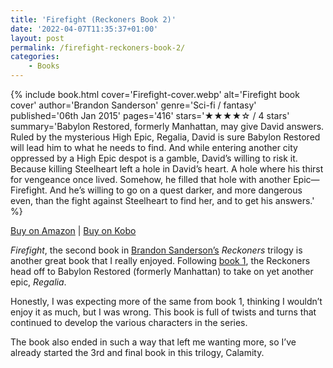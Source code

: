 ```yaml
---
title: 'Firefight (Reckoners Book 2)'
date: '2022-04-07T11:35:37+01:00'
layout: post
permalink: /firefight-reckoners-book-2/
categories:
    - Books
---
```

{% include book.html cover='Firefight-cover.webp' alt='Firefight book cover' author='Brandon Sanderson' genre='Sci-fi / fantasy' published='06th Jan 2015' pages='416' stars='★★★★☆ / 4 stars' summary='Babylon Restored, formerly Manhattan, may give David answers. Ruled by the mysterious High Epic, Regalia, David is sure Babylon Restored will lead him to what he needs to find. And while entering another city oppressed by a High Epic despot is a gamble, David’s willing to risk it. Because killing Steelheart left a hole in David’s heart. A hole where his thirst for vengeance once lived. Somehow, he filled that hole with another Epic—Firefight. And he’s willing to go on a quest darker, and more dangerous even, than the fight against Steelheart to find her, and to get his answers.' %}


[Buy on Amazon](https://amzn.to/3KkoRtq) \| [Buy on Kobo](https://www.kobo.com/gb/en/ebook/firefight-7)

*Firefight*, the second book in [Brandon Sanderson’s](https://www.brandonsanderson.com) *Reckoners* trilogy is another great book that I really enjoyed. Following [book 1](/steelheart-book-recommendation/), the Reckoners head off to Babylon Restored (formerly Manhattan) to take on yet another epic, *Regalia*.

Honestly, I was expecting more of the same from book 1, thinking I wouldn’t enjoy it as much, but I was wrong. This book is full of twists and turns that continued to develop the various characters in the series.

The book also ended in such a way that left me wanting more, so I’ve already started the 3rd and final book in this trilogy, Calamity.